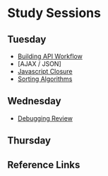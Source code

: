 # Study Sessions

## Tuesday

- [Building API Workflow](https://gist.github.com/f3r/e00b16fc060bf30de546)
- [AJAX / JSON]
- [Javascript Closure](https://github.com/wdi-hk-sep-2014/notes/blob/master/phase-3/lessons/4th-pass/01-javascript-scope.md)
- [Sorting Algorithms](https://gist.github.com/harryworld/7d038cc15af40fd89da0)

## Wednesday

- [Debugging Review](https://github.com/wdi-hk-sep-2014/notes/blob/master/phase-3/lessons/4th-pass/02-debugging-review.md)

## Thursday

## Reference Links
